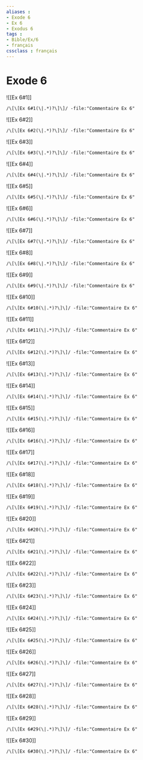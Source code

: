 ```yaml
---
aliases : 
- Exode 6
- Ex 6
- Exodus 6
tags : 
- Bible/Ex/6
- français
cssclass : français
---
```


# Exode 6

![[Ex 6#1]]

```query
/\[\[Ex 6#1(\|.*)?\]\]/ -file:"Commentaire Ex 6"
```

![[Ex 6#2]]

```query
/\[\[Ex 6#2(\|.*)?\]\]/ -file:"Commentaire Ex 6"
```

![[Ex 6#3]]

```query
/\[\[Ex 6#3(\|.*)?\]\]/ -file:"Commentaire Ex 6"
```

![[Ex 6#4]]

```query
/\[\[Ex 6#4(\|.*)?\]\]/ -file:"Commentaire Ex 6"
```

![[Ex 6#5]]

```query
/\[\[Ex 6#5(\|.*)?\]\]/ -file:"Commentaire Ex 6"
```

![[Ex 6#6]]

```query
/\[\[Ex 6#6(\|.*)?\]\]/ -file:"Commentaire Ex 6"
```

![[Ex 6#7]]

```query
/\[\[Ex 6#7(\|.*)?\]\]/ -file:"Commentaire Ex 6"
```

![[Ex 6#8]]

```query
/\[\[Ex 6#8(\|.*)?\]\]/ -file:"Commentaire Ex 6"
```

![[Ex 6#9]]

```query
/\[\[Ex 6#9(\|.*)?\]\]/ -file:"Commentaire Ex 6"
```

![[Ex 6#10]]

```query
/\[\[Ex 6#10(\|.*)?\]\]/ -file:"Commentaire Ex 6"
```

![[Ex 6#11]]

```query
/\[\[Ex 6#11(\|.*)?\]\]/ -file:"Commentaire Ex 6"
```

![[Ex 6#12]]

```query
/\[\[Ex 6#12(\|.*)?\]\]/ -file:"Commentaire Ex 6"
```

![[Ex 6#13]]

```query
/\[\[Ex 6#13(\|.*)?\]\]/ -file:"Commentaire Ex 6"
```

![[Ex 6#14]]

```query
/\[\[Ex 6#14(\|.*)?\]\]/ -file:"Commentaire Ex 6"
```

![[Ex 6#15]]

```query
/\[\[Ex 6#15(\|.*)?\]\]/ -file:"Commentaire Ex 6"
```

![[Ex 6#16]]

```query
/\[\[Ex 6#16(\|.*)?\]\]/ -file:"Commentaire Ex 6"
```

![[Ex 6#17]]

```query
/\[\[Ex 6#17(\|.*)?\]\]/ -file:"Commentaire Ex 6"
```

![[Ex 6#18]]

```query
/\[\[Ex 6#18(\|.*)?\]\]/ -file:"Commentaire Ex 6"
```

![[Ex 6#19]]

```query
/\[\[Ex 6#19(\|.*)?\]\]/ -file:"Commentaire Ex 6"
```

![[Ex 6#20]]

```query
/\[\[Ex 6#20(\|.*)?\]\]/ -file:"Commentaire Ex 6"
```

![[Ex 6#21]]

```query
/\[\[Ex 6#21(\|.*)?\]\]/ -file:"Commentaire Ex 6"
```

![[Ex 6#22]]

```query
/\[\[Ex 6#22(\|.*)?\]\]/ -file:"Commentaire Ex 6"
```

![[Ex 6#23]]

```query
/\[\[Ex 6#23(\|.*)?\]\]/ -file:"Commentaire Ex 6"
```

![[Ex 6#24]]

```query
/\[\[Ex 6#24(\|.*)?\]\]/ -file:"Commentaire Ex 6"
```

![[Ex 6#25]]

```query
/\[\[Ex 6#25(\|.*)?\]\]/ -file:"Commentaire Ex 6"
```

![[Ex 6#26]]

```query
/\[\[Ex 6#26(\|.*)?\]\]/ -file:"Commentaire Ex 6"
```

![[Ex 6#27]]

```query
/\[\[Ex 6#27(\|.*)?\]\]/ -file:"Commentaire Ex 6"
```

![[Ex 6#28]]

```query
/\[\[Ex 6#28(\|.*)?\]\]/ -file:"Commentaire Ex 6"
```

![[Ex 6#29]]

```query
/\[\[Ex 6#29(\|.*)?\]\]/ -file:"Commentaire Ex 6"
```

![[Ex 6#30]]

```query
/\[\[Ex 6#30(\|.*)?\]\]/ -file:"Commentaire Ex 6"
```


